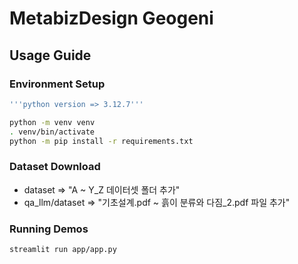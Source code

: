 # MetabizDesign Geogeni

## Usage Guide
### Environment Setup
```bash
'''python version => 3.12.7'''

python -m venv venv
. venv/bin/activate
python -m pip install -r requirements.txt
```

### Dataset Download
- dataset => "A ~ Y_Z 데이터셋 폴더 추가"
- qa_llm/dataset => "기초설계.pdf ~ 흙이 분류와 다짐_2.pdf 파일 추가"

### Running Demos
```bash
streamlit run app/app.py
```